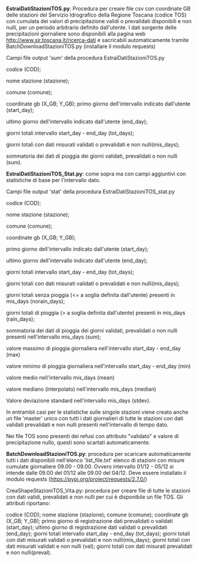 **EstraiDatiStazioniTOS.py**: Procedura per creare file csv con coordinate GB delle stazioni del Servizio Idrografico della Regione Toscana (codice TOS) con cumulata dei valori di precipitazione validi o prevalidati disponibili e non nulli, per un periodo arbitrario definito
dall'utente. I dati sorgente delle precipitazioni giornaliere sono disponibili
alla pagina web http://www.sir.toscana.it/ricerca-dati e sacricabili automaticamente tramite BatchDownloadStazioniTOS.py (installare il modulo requests)

Campi file output 'sum' della procedura EstraiDatiStazioniTOS.py

codice (COD);

nome stazione (stazione);

comune (comune);

coordinate gb (X_GB; Y_GB);
primo giorno dell'intervallo indicato dall'utente (start_day);

ultimo giorno dell'intervallo indicato dall'utente (end_day);

giorni totali intervallo start_day - end_day (tot_days);

giorni totali con dati misurati validati o prevalidati e non nulli(mis_days);

sommatoria dei dati di pioggia dei giorni validati, prevalidati o non nulli (sum).



**EstraiDatiStazioniTOS_Stat.py**: come sopra ma con campi aggiuntivi con statistiche di base per l'intervallo dato.

Campi file output 'stat' della procedura EstraiDatiStazioniTOS_stat.py

codice (COD);

nome stazione (stazione);

comune (comune);

coordinate gb (X_GB; Y_GB);

primo giorno dell'intervallo indicato dall'utente (start_day);

ultimo giorno dell'intervallo indicato dall'utente (end_day);

giorni totali intervallo start_day - end_day (tot_days);

giorni totali con dati misurati validati o prevalidati e non nulli(mis_days);

giorni totali senza pioggia (<= a soglia definita dall'utente) presenti in mis_days (norain_days); 

giorni totali di pioggia (> a soglia definita dall'utente) presenti in mis_days (rain_days); 

sommatoria dei dati di pioggia dei giorni validati, prevalidati o non nulli presenti nell'intervallo mis_days (sum);

valore massimo di pioggia giornaliera nell'intervallo start_day - end_day (max)

valore minimo di pioggia giornaliera nell'intervallo start_day - end_day (min)

valore medio nell'intervallo mis_days (mean)

valore mediano (interpolato) nell'intervallo mis_days (median)

Valore deviazione standard nell'intervallo mis_days (stdev).



In entrambii casi per le statistiche sulle singole stazioni viene creato anche un file 'master' unico con tutti i dati giornalieri di tutte le stazioni con dati validati prevalidati e non nulli presenti nell'intervallo di tempo dato. 

Nei file TOS sono presenti dei refusi con attributo "validato" e valore di precipitazione nullo, questi sono scartati automaticamente.

**BatchDownloadStazioniTOS.py**: procedura per scaricare automaticamente tutti i dati disponibili nell'elenco 'list_file.txt' elenco di stazioni con misure cumulate giornaliere 09.00 - 09.00. Ovvero intervallo 01/12 - 05/12 si intende dalle 09.00 del 01/12 alle 09.00 del 04/12. Deve essere installato il modulo requests (https://pypi.org/project/requests/2.7.0/)

CreaShapeStazioniTOS_Vita.py: procedura per creare file di tutte le stazioni con dati validi, prevalidati e non nulli per cui è disponibile un file TOS. Gli attributi riportano: 

codice (COD);
nome stazione (stazione);
comune (comune);
coordinate gb (X_GB; Y_GB);
primo giorno di registrazione dati prevalidati o validati (start_day);
ultimo giorno di registrazione dati validati o prevalidati (end_day);
giorni totali intervallo start_day - end_day (tot_days);
giorni totali con dati misurati validati o prevalidati e non nulli(mis_days);
giorni totali con dati misurati validati e non nulli (val);
giorni totali con dati misurati prevalidati e non nulli(preval).
